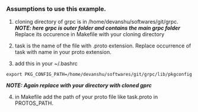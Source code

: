 ### Assumptions to use this example.

1. cloning directory of grpc is in /home/devanshu/softwares/git/grpc.
   **_NOTE: here grpc is outer folder and contains the main grpc folder_**
   Replace its occurence in Makefile with your cloning directory

2. task is the name of the file with .proto extension. Replace occurrence of task with name in your proto extension.

3. add this in your ~/.bashrc

```
export PKG_CONFIG_PATH=/home/devanshu/softwares/git/grpc/lib/pkgconfig
```

**_NOTE: Again replace with your directory with cloned gprc_**

4. in Makefile add the path of your proto file like task.proto in PROTOS_PATH.
